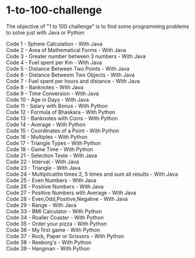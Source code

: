 # 1-to-100-challenge
The objective of "1 to 100 challenge" is to find some programming problems to solve just with Java or Python

Code 1 - Sphere Calculation - With Java<br />
Code 2 - Area of Mathematical Forms - With Java<br />
Code 3 - Greater number between 3 numbers - With Java<br />
Code 4 - Fuel spent per Km - With Java<br />
Code 5 - Distance Between Two Points - With Java<br />
Code 6 - Distance Betweem Two Objects - With Java<br />
Code 7 - Fuel spent per hours and distance - With Java<br />
Code 8 - Banknotes - With Java<br />
Code 9 - Time Conversion - With Java <br />
Code 10 - Age in Days - With Java<br />
Code 11 - Salary with Bonus - With Python<br />
Code 12 - Formula of Bhaskara - With Python<br />
Code 13 - Banknotes with Coins - With Python<br />
Code 14 - Average - With Python<br />
Code 15 - Coordinates of a Point - With Python<br />
Code 16 - Multiples - With Python<br />
Code 17 - Triangle Types - With Python<br />
Code 18 - Game Time - With Python<br />
Code 21 - Selection Teste - With Java<br />
Code 22 - Interval - With Java<br />
Code 23 - Triangle - With Java<br />
Code 24 - Multiplicatite times 2, 5 times and sum all results - With Java<br />
Code 25 - Even Numbers - With Java<br />
Code 26 - Positive Numbers - With Java<br />
Code 27 - Positive Numbers with Average - With Java<br />
Code 28 - Even,Odd,Positive,Negative - With Java<br />
Code 29 - Range - With Java<br />
Code 33 - BMI Calculator - With Python<br />
Code 34 - Roaller Coaster - With Python</br>
Code 35 - Order your pizza - With Python<br />
Code 36 - My first game - With Python<br />
Code 37 - Rock, Paper or Scissors - With Python</br>
Code 38 - Reeborg's - With Python</br>
Code 39 - Hangman - With Python</br>

